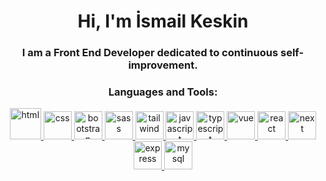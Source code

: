 <h1 align="center">Hi, I'm İsmail Keskin</h1>
<h3 align="center">I am a Front End Developer dedicated to continuous self-improvement.</h3>

<h3 align="center">Languages and Tools:</h3>
<p align="center"> 
  <a href="https://www.w3schools.com/html/" target="_blank"> <img src="https://upload.wikimedia.org/wikipedia/commons/6/61/HTML5_logo_and_wordmark.svg" alt="html" width="50" height="50"/> </a> 
  <a href="https://www.w3schools.com/css/" target="_blank"> <img src="https://upload.wikimedia.org/wikipedia/commons/6/62/CSS3_logo.svg" alt="css" width="45" height="45"/> </a> 
  <a href="https://getbootstrap.com" target="_blank" > <img src="https://upload.wikimedia.org/wikipedia/commons/b/b2/Bootstrap_logo.svg" alt="bootstrap" width="45" height="45"/> </a> 
  <a href="https://sass-lang.com" target="_blank"> <img src="https://upload.wikimedia.org/wikipedia/commons/9/96/Sass_Logo_Color.svg" alt="sass" width="45" height="45"/> </a>
  <a href="https://tailwindcss.com/" target="_blank"> <img src="https://upload.wikimedia.org/wikipedia/commons/d/d5/Tailwind_CSS_Logo.svg" alt="tailwind" width="45" height="45"/> </a>
  <a href="https://developer.mozilla.org/en-US/docs/Web/JavaScript" target="_blank"> <img src="https://upload.wikimedia.org/wikipedia/commons/9/99/Unofficial_JavaScript_logo_2.svg" alt="javascript" width="45" height="45"/> </a> 
  <a href="https://www.typescriptlang.org/" target="_blank"> <img src="https://upload.wikimedia.org/wikipedia/commons/4/4c/Typescript_logo_2020.svg" alt="typescript" width="45" height="45"/> </a> 
  <a href="https://vuejs.org/" target="_blank"> <img src="https://upload.wikimedia.org/wikipedia/commons/9/95/Vue.js_Logo_2.svg" alt="vue" width="45" height="45"/> </a>
  <a href="https://reactjs.org/" target="_blank"> <img src="https://upload.wikimedia.org/wikipedia/commons/a/a7/React-icon.svg" alt="react" width="45" height="45"/> </a>
  <a href="https://nextjs.org/docs" target="_blank"> <img src="https://cdn.worldvectorlogo.com/logos/next-js.svg" alt="next" width="45" height="45"/> </a>
  <a href="https://expressjs.com/" target="_blank"> <img src="https://cdn-icons-png.flaticon.com/512/5968/5968322.png" alt="express" width="45" height="45"/> </a>
  <a href="https://dev.mysql.com/doc/" target="_blank"> <img src="https://upload.wikimedia.org/wikipedia/commons/0/0a/MySQL_textlogo.svg" alt="mysql" width="45" height="45"/> </a>
</p>
